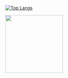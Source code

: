 [![Top Langs](https://github-readme-stats.vercel.app/api/top-langs/?username=elmoctarebnou&hide_border=true&layout=compact)](https://github.com/elmoctarebnou/github-readme-stats)

<img height="180em" src="https://github-readme-stats.vercel.app/api?username=elmoctarebnou&show_icons=true&hide_border=true&&count_private=true&include_all_commits=true" />



